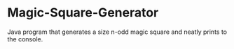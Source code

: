 # Magic-Square-Generator
Java program that generates a size n-odd magic square and neatly prints to the console.

